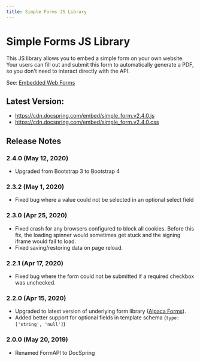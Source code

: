 ```yaml
---
title: Simple Forms JS Library
---
```


# Simple Forms JS Library

This JS library allows you to embed a simple form on your own website. Your users can fill out and submit this form to automatically generate a PDF, so you don't need to interact directly with the API.

See: [Embedded Web Forms](../web-forms/embedded-forms)

## Latest Version:

- https://cdn.docspring.com/embed/simple_form.v2.4.0.js
- https://cdn.docspring.com/embed/simple_form.v2.4.0.css

## Release Notes

### 2.4.0 (May 12, 2020)

- Upgraded from Bootstrap 3 to Bootstrap 4

### 2.3.2 (May 1, 2020)

- Fixed bug where a value could not be selected in an optional select field

### 2.3.0 (Apr 25, 2020)

- Fixed crash for any browsers configured to block all cookies. Before this fix, the loading spinner
  would sometimes get stuck and the signing iframe would fail to load.
- Fixed saving/restoring data on page reload.

### 2.2.1 (Apr 17, 2020)

- Fixed bug where the form could not be submitted if a required checkbox was unchecked.

### 2.2.0 (Apr 15, 2020)

- Upgraded to latest version of underlying form library ([Alpaca Forms](http://www.alpacajs.org/)).
- Added better support for optional fields in template schema (`type: ['string', 'null']`)

### 2.0.0 (May 20, 2019)

- Renamed FormAPI to DocSpring

